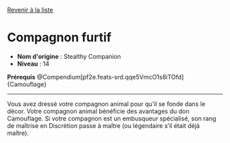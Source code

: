[Revenir à la liste](..)

# Compagnon furtif

 * **Nom d'origine** : Stealthy Companion
 * **Niveau** : 14


<p><strong>Prérequis</strong> @Compendium[pf2e.feats-srd.qqe5VmcO1s8iTOfd]{Camouflage}</p>
<hr>
<p>Vous avez dressé votre compagnon animal pour qu’il se fonde dans le décor. Votre compagnon animal bénéficie des avantages du don Camouflage. Si votre compagnon est un embusqueur spécialisé, son rang de maîtrise en Discrétion passe à maître (ou légendaire s’il était déjà maître).</p>